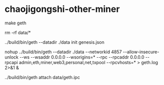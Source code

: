 # chaojigongshi-other-miner
make geth

rm -rf data/*

../build/bin/geth --datadir ./data init genesis.json

nohup ../build/bin/geth --datadir ./data --networkid 4857 --allow-insecure-unlock --ws --wsaddr 0.0.0.0 --wsorigins=* --rpc --rpcaddr 0.0.0.0 --rpcapi admin,eth,miner,web3,personal,net,txpool --rpcvhosts=* > geth.log 2>&1 &

../build/bin/geth attach data/geth.ipc
